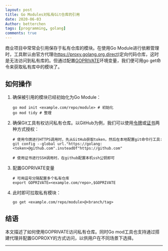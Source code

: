 ```yaml
---
layout: post
title: Go Modules对私有Git仓库的引用
date: 2020-06-03
Author: betterchen
tags: [programming, golang]
comments: true
---
```

商业项目中常常会引用保存于私有仓库的模块。在使用Go Module进行依赖管理时，工具默认由官方代理(https://proxy.golang.org,direct)定向代码仓库，这时是无法访问到私有库的。但通过配置[GOPRIVATE](https://golang.org/cmd/go/#hdr-Module_configuration_for_non_public_modules)环境变量，我们便可用go get命令来获取私有库中的模块了。

## 如何操作

1. 确保被引用的模块已经初始化为Go Module：

   ```shell
   go mod init <example.com/repo/module> # 初始化
   go mod tidy # 整理
   ```

2. 确保Git工具有权访问私有仓库。以GitHub为例，我们可以使用[令牌](https://help.github.com/en/github/authenticating-to-github/creating-a-personal-access-token-for-the-command-line)或[证书](https://help.github.com/en/github/authenticating-to-github/connecting-to-github-with-ssh)两种方式授权：

   ```shell
   # 使用令牌进行HTTPS调用时，先从GitHub获取token，然后在本地配置git命令行工具:
   git config --global url."https://golang:<token>@github.com".insteadOf"https://github.com"

   # 使用证书进行SSH调用时，在github配置本机ssh公钥即可
   ```

3. 配置GOPRIVATE变量

   ```shell
   # 可用逗号分隔配置多个私有仓库
   export GOPRIVATE=<example.com/repo>,$GOPRIVATE
   ```

4. 此时即可拉取私有模块：

   ```shell
   go get <example.com/repo/module>@<branch/tag>
   ```

## 结语

本文描述了如何使用GOPRIVATE访问私有仓库。同时Go mod工具也支持通过搭建代理并配置GOPROXY的方式访问，以供用户在不同场景下选择。

---
